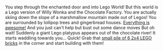 You step through the enchanted door and into Lego World!
But this world is a Lego version of Willy Wonka and the Chocolate Factory.
You are actually skiing down the slope of a marshmallow mountain made out of Legos!
You are surrounded by lollipop trees and gingerbread houses.
[Everything is awesome!](https://youtu.be/etzMjoH0rJw)
And you just can't help but bust out some dance moves
But oh wait! Suddenly a giant Lego platypus appears out of the chocolate river!  It starts waddling towards you...
Quick! Grab that [small pile of 6 2x4 LEGO bricks](fun/so-much-fun.md) in the corner and start building with them!  